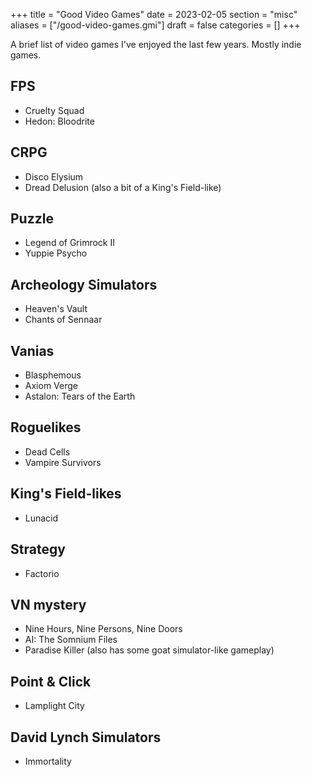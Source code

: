 +++
title = "Good Video Games"
date = 2023-02-05
section = "misc"
aliases = ["/good-video-games.gmi"]
draft = false
categories = []
+++


A brief list of video games I've enjoyed the last few years. Mostly indie games.

## FPS 

* Cruelty Squad
* Hedon: Bloodrite

## CRPG

* Disco Elysium
* Dread Delusion (also a bit of a King's Field-like)

## Puzzle

* Legend of Grimrock II
* Yuppie Psycho

## Archeology Simulators

* Heaven's Vault
* Chants of Sennaar

## Vanias

* Blasphemous
* Axiom Verge
* Astalon: Tears of the Earth

## Roguelikes

* Dead Cells
* Vampire Survivors

## King's Field-likes

* Lunacid

## Strategy

* Factorio

## VN mystery

* Nine Hours, Nine Persons, Nine Doors
* AI: The Somnium Files
* Paradise Killer (also has some goat simulator-like gameplay)

## Point & Click

* Lamplight City

## David Lynch Simulators

* Immortality
